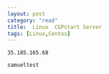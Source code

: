```yaml
---
layout: post
category: "read"
title:  Linux  CGPstart Server
tags: [Linux,Centos]
---
```

	35.185.165.68
	
	samueltest
	
	
	